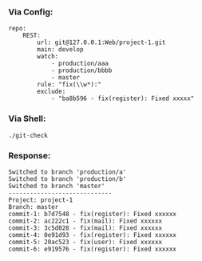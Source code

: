 ### Via Config:

```
repo:
    REST:
        url: git@127.0.0.1:Web/project-1.git
        main: develop
        watch:
            - production/aaa
            - production/bbbb
            - master
        rule: "fix(\\w*):"
        exclude:
            - "ba8b596 - fix(register): Fixed xxxxx"
```

### Via Shell:

```shell
./git-check
```

### Response:

```                                                                                                    ‹›
Switched to branch 'production/a'
Switched to branch 'production/b'
Switched to branch 'master'
-----------------------------
Project: project-1
Branch: master
commit-1: b7d7548 - fix(register): Fixed xxxxxx
commit-2: ac222c1 - fix(mail): Fixed xxxxxx
commit-3: 3c5d028 - fix(mail): Fixed xxxxxx
commit-4: 0e91d93 - fix(register): Fixed xxxxxx
commit-5: 20ac523 - fix(user): Fixed xxxxxx
commit-6: e919576 - fix(register): Fixed xxxxxx
```
